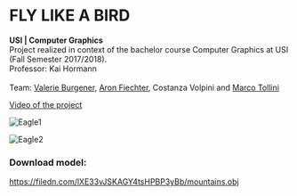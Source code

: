 # FLY LIKE A BIRD
**USI | Computer Graphics** <br>
Project realized in context of the bachelor course Computer Graphics at USI (Fall Semester 2017/2018). <br>
Professor: Kai Hormann<br>
<br>
Team: [Valerie Burgener](https://github.com/Shelyo), [Aron Fiechter](https://github.com/LambdaFalcon), Costanza Volpini and [Marco Tollini](https://github.com/marcotollini)

[Video of the project](https://github.com/costanzavolpini/fly-like-a-bird/blob/master/Eagle.mp4)

![Eagle1](https://github.com/costanzavolpini/fly-like-a-bird/blob/master/eagle1.png?raw=true)

![Eagle2](https://github.com/costanzavolpini/fly-like-a-bird/blob/master/eagle2.png?raw=true)


### Download model:
https://filedn.com/lXE33vJSKAGY4tsHPBP3yBb/mountains.obj
